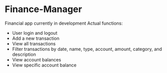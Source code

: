# Finance-Manager
Financial app currently in development
Actual functions:
- User login and logout
- Add a new transaction
- View all transactions
- Filter transactions by date, name, type, account, amount, category, and description
- View account balances
- View specific account balance